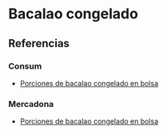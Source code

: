 # Bacalao congelado

## Referencias

### Consum

* [Porciones de bacalao congelado en bolsa](https://tienda.consum.es/consum/producto/exkimo-supremas-de-bacalao/p-7201890)

### Mercadona

* [Porciones de bacalao congelado en bolsa](https://tienda.mercadona.es/product/24025/porciones-bacalao-sin-espinas-sin-piel-hacendado-congelado-punto-sal-paquete)
